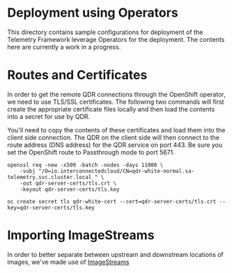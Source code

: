 # Deployment using Operators

This directory contains sample configurations for deployment of the Telemetry
Framework leverage Operators for the deployment. The contents here are
currently a work in a progress.

# Routes and Certificates

In order to get the remote QDR connections through the OpenShift operator, we
need to use TLS/SSL certificates. The following two commands will first create
the appropriate certificate files locally and then load the contents into a
secret for use by QDR.

You'll need to copy the contents of these certificates and load them into
the client side connection. The QDR on the client side will then connect to the
route address (DNS address) for the QDR service on port 443. Be sure you set
the OpenShift route to Passthrough mode to port 5671.

    openssl req -new -x509 -batch -nodes -days 11000 \
        -subj "/O=io.interconnectedcloud/CN=qdr-white-normal.sa-telemetry.svc.cluster.local " \
        -out qdr-server-certs/tls.crt \
        -keyout qdr-server-certs/tls.key

    oc create secret tls qdr-white-cert --cert=qdr-server-certs/tls.crt --key=qdr-server-certs/tls.key

# Importing ImageStreams

In order to better separate between upstream and downstream locations of
images, we've made use of
[ImageStreams](https://docs.openshift.com/container-platform/3.11/dev_guide/managing_images.html)


